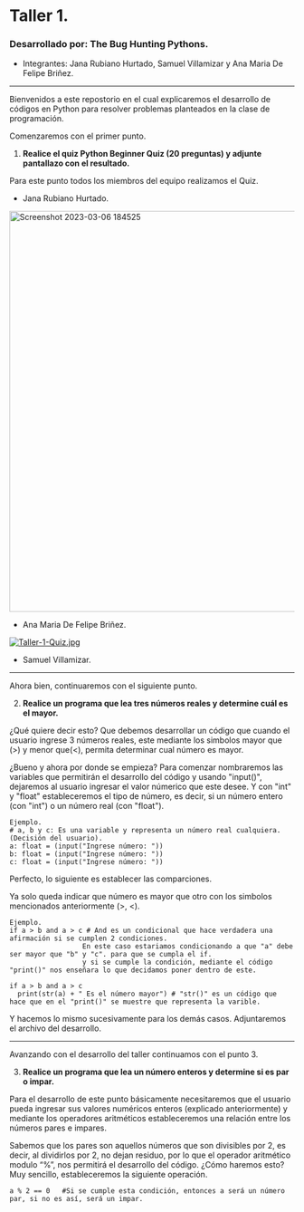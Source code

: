 # Taller 1. 
### __Desarrollado por: The Bug Hunting Pythons.__
* Integrantes: Jana Rubiano Hurtado, Samuel Villamizar y Ana Maria De Felipe Briñez. 
---

Bienvenidos a este repostorio en el cual explicaremos el desarrollo de códigos en Python para resolver problemas planteados en la clase de programación. 

Comenzaremos con el primer punto. 

1. **Realice el quiz Python Beginner Quiz (20 preguntas) y adjunte pantallazo con el resultado.**

Para este punto todos los miembros del equipo realizamos el Quiz. 

* Jana Rubiano Hurtado. 

<img width="708" alt="Screenshot 2023-03-06 184525" src="https://user-images.githubusercontent.com/124604730/223298953-3f1bc4f2-2b37-4843-b152-106a109127ff.png">

* Ana Maria De Felipe Briñez.

[![Taller-1-Quiz.jpg](https://i.postimg.cc/6qKLws6M/Taller-1-Quiz.jpg)](https://postimg.cc/N9Nr7zHX)

* Samuel Villamizar.



---

Ahora bien, continuaremos con el siguiente punto. 

2. **Realice un programa que lea tres números reales y determine cuál es el mayor.** 

¿Qué quiere decir esto? Que debemos desarrollar un código que cuando el usuario ingrese 3 números reales, este mediante los simbolos mayor que (>) y menor que(<), permita determinar cual número es mayor. 

¿Bueno y ahora por donde se empieza? Para comenzar nombraremos las variables que permitirán el desarrollo del código y usando "input()", dejaremos al usuario ingresar el valor númerico que este desee. Y con "int" y "float" estableceremos el tipo de número, es decir, si un número entero (con "int") o un número real (con "float"). 

```pseudocodigo
Ejemplo. 
# a, b y c: Es una variable y representa un número real cualquiera. (Decisión del usuario). 
a: float = (input("Ingrese número: "))
b: float = (input("Ingrese número: "))
c: float = (input("Ingrese número: "))
```

Perfecto, lo siguiente es establecer las comparciones. 

Ya solo queda indicar que número es mayor que otro con los simbolos mencionados anteriormente (>, <). 

```pseudocodigo
Ejemplo. 
if a > b and a > c # And es un condicional que hace verdadera una afirmación si se cumplen 2 condiciones.
                  En este caso estariamos condicionando a que "a" debe ser mayor que "b" y "c". para que se cumpla el if. 
                  y si se cumple la condición, mediante el código "print()" nos enseñara lo que decidamos poner dentro de este. 
                  
if a > b and a > c
  print(str(a) + " Es el número mayor") # "str()" es un código que hace que en el "print()" se muestre que representa la varible. 
```
Y hacemos lo mismo sucesivamente para los demás casos. Adjuntaremos el archivo del desarrollo. 

--- 

Avanzando con el desarrollo del taller continuamos con el punto 3. 

3. **Realice un programa que lea un número enteros y determine si es par o impar.**

Para el desarrollo de este punto básicamente necesitaremos que el usuario pueda ingresar sus valores numéricos enteros (explicado anteriormente) y mediante los operadores aritméticos estableceremos una relación entre los números pares e impares. 

Sabemos que los pares son aquellos números que son divisibles por 2, es decir, al dividirlos por 2, no dejan residuo, por lo que el operador aritmético modulo “%”, nos permitirá el desarrollo del código.  ¿Cómo haremos esto? Muy sencillo, estableceremos la siguiente operación. 

```pseudocodigo
a % 2 == 0   #Si se cumple esta condición, entonces a será un número par, si no es así, será un impar. 
```
